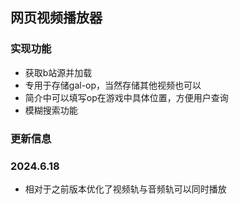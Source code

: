 ## 网页视频播放器
### 实现功能
- 获取b站源并加载
- 专用于存储gal-op，当然存储其他视频也可以
- 简介中可以填写op在游戏中具体位置，方便用户查询
- 模糊搜索功能
### 更新信息
### 2024.6.18
- 相对于之前版本优化了视频轨与音频轨可以同时播放
